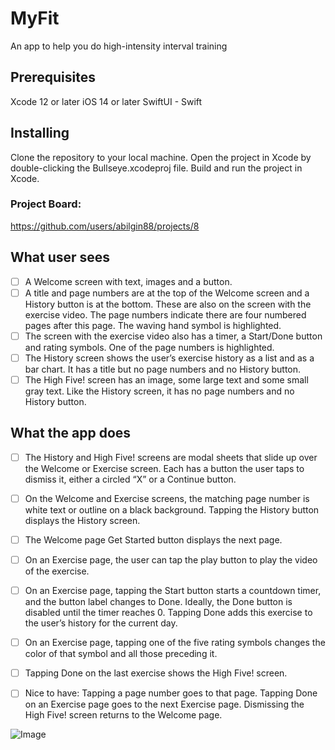 # MyFit
An app to help you do high-intensity interval training

## Prerequisites
Xcode 12 or later
iOS 14 or later
SwiftUI - Swift

## Installing
Clone the repository to your local machine.
Open the project in Xcode by double-clicking the Bullseye.xcodeproj file.
Build and run the project in Xcode.

### Project Board: 
https://github.com/users/abilgin88/projects/8

## What user sees

- [ ] A Welcome screen with text, images and a button.
- [ ] A title and page numbers are at the top of the Welcome screen and a History button is at the bottom. These are also on the screen with the exercise video. The page numbers indicate there are four numbered pages after this page. The waving hand symbol is highlighted.
- [ ] The screen with the exercise video also has a timer, a Start/Done button and rating symbols. One of the page numbers is highlighted.
- [ ] The History screen shows the user’s exercise history as a list and as a bar chart. It has a title but no page numbers and no History button.
- [ ] The High Five! screen has an image, some large text and some small gray text. Like the History screen, it has no page numbers and no History button.

## What the app does 

- [ ] The History and High Five! screens are modal sheets that slide up over the Welcome or Exercise screen. Each has a button the user taps to dismiss it, either a circled “X” or a Continue button.
- [ ] On the Welcome and Exercise screens, the matching page number is white text or outline on a black background. Tapping the History button displays the History screen.
- [ ] The Welcome page Get Started button displays the next page.
- [ ] On an Exercise page, the user can tap the play button to play the video of the exercise.
- [ ] On an Exercise page, tapping the Start button starts a countdown timer, and the button label changes to Done. Ideally, the Done button is disabled until the timer reaches 0. Tapping Done adds this exercise to the user’s history for the current day.
- [ ] On an Exercise page, tapping one of the five rating symbols changes the color of that symbol and all those preceding it.
- [ ] Tapping Done on the last exercise shows the High Five! screen.
- [ ] Nice to have: Tapping a page number goes to that page. Tapping Done on an Exercise page goes to the next Exercise page. Dismissing the High Five! screen returns to the Welcome page.


![Image](https://user-images.githubusercontent.com/96279901/234456427-1190a508-3194-40a9-bfab-597e40a9a0b1.png)
